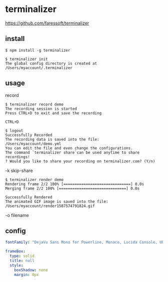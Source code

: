 # terminalizer
https://github.com/faressoft/terminalizer


install
--

```console
$ npm install -g terminalizer
```

```console
$ terminalizer init
The global config directory is created at
/Users/myaccount/.terminalizer
```

usage
--

record
```console
$ terminalizer record demo
The recording session is started
Press CTRL+D to exit and save the recording
```

`CTRL+D`
```console
$ logout
Successfully Recorded
The recording data is saved into the file:
/Users/myaccount/demo.yml
You can edit the file and even change the configurations.
The command `terminalizer share`can be used anytime to share recordings!
? Would you like to share your recording on terminalizer.com? (Y/n)
```
-k skip-share

```console 
$ terminalizer render demo
Rendering frame 2/2 100% [==============================] 0.0s
Merging frame 2/2 100% [==============================] 0.0s

Successfully Rendered
The animated GIF image is saved into the file:
/Users/myaccount/render1587574791824.gif
```
-o filename


config
--

```yaml
fontFamily: "DejaVu Sans Mono for Powerline, Monaco, Lucida Console, Ubuntu Mono, Monospace"

frameBox:
  type: solid
  title: null
  style:
    boxShadow: none
    margin: 0px
```
